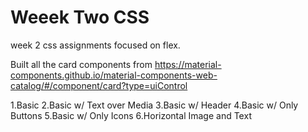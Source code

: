 # Weeek Two CSS
 week 2 css assignments focused on flex.
 
 Built all the card components from https://material-components.github.io/material-components-web-catalog/#/component/card?type=uiControl
 
 1.Basic
 2.Basic w/ Text over Media
 3.Basic w/ Header
 4.Basic w/ Only Buttons
 5.Basic w/ Only Icons
 6.Horizontal Image and Text
